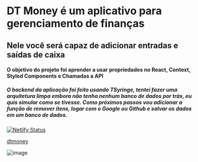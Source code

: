 # DT Money é um aplicativo para gerenciamento de finanças

## Nele você será capaz de adicionar entradas e saídas de caixa

#### O objetivo do projeto foi aprender a usar propriedades no React, Context, Styled Components e Chamadas a API
##### O backend da aplicação foi feito usando TSyringe, tentei fazer uma arquitetura limpa embora não tenha nenhum banco de dados por trás, eu quis simular como se tivesse. Como próximos passos vou adicionar a função de remover itens, logar com o Google ou Github e salvar os dados em um banco de dados.
[![Netlify Status](https://api.netlify.com/api/v1/badges/013cd10f-67a0-4d82-9fb1-e3ba62eee918/deploy-status)](https://app.netlify.com/sites/voluble-paprenjak-34aad0/deploys)

[dtmoney](https://whimsical-snickerdoodle-b740fa.netlify.app/)

![image](https://user-images.githubusercontent.com/47621123/160755335-431ffd98-1c43-45f1-993b-5f4c303e4371.png)
